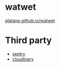 # watwet

[platane.github.io/watwet](https://platane.github.io/watwet)

# Third party

* [sentry](https://sentry.io/watwet/watwet/)
* [cloudinary](https://cloudinary.com/console/)
